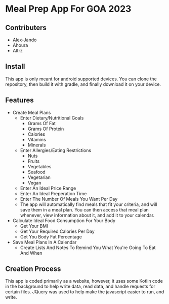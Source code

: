 # Meal Prep App For GOA 2023

## Contributers
- Alex-Jando
- Ahoura
- Altrz

## Install
This app is only meant for android supported devices. You can clone the repository, then build it with gradle, and finally download it on your device.

## Features
- Create Meal Plans
	- Enter Dietary/Nutritional Goals
		- Grams Of Fat
		- Grams Of Protein
		- Calories
		- Vitamins
		- Minerals
	- Enter Allergies/Eating Restrictions
		- Nuts
		- Fruits
		- Vegetables
		- Seafood
		- Vegetarian
		- Vegan
	- Enter An Ideal Price Range
	- Enter An Ideal Preperation Time
	- Enter The Number Of Meals You Want Per Day
	- The app will automatically find meals that fit your criteria, and will save them in a meal plan. You can then access that meal plan whenever, view information about it, and add it to your calendar.
- Calculate Ideal Food Consumption For Your Body
	- Get Your BMI
	- Get Your Required Calories Per Day
	- Get You Body Fat Percentage
- Save Meal Plans In A Calendar
	- Create Lists And Notes To Remind You What You're Going To Eat And When
	
## Creation Process
This app is coded primarily as a website, however, it uses some Kotlin code in the background to help write data, read data, and handle requests for certain files.
JQuery was used to help make the javascript easier to run, and write.
